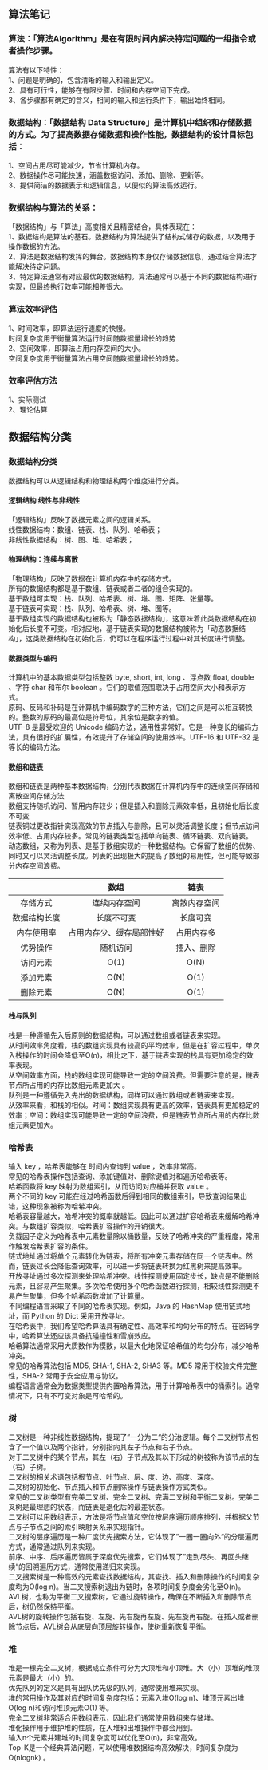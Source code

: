 ## 算法笔记
### 算法：「算法Algorithm」是在有限时间内解决特定问题的一组指令或者操作步骤。<br/>
算法有以下特性：<br/>
1、问题是明确的，包含清晰的输入和输出定义。<br/>
2、具有可行性，能够在有限步骤、时间和内存空间下完成。<br/>
3、各步骤都有确定的含义，相同的输入和运行条件下，输出始终相同。<br/>

### 数据结构：「数据结构 Data Structure」是计算机中组织和存储数据的方式。为了提高数据存储数据和操作性能，数据结构的设计目标包括：<br/>
1、空间占用尽可能减少，节省计算机内存。<br/>
2、数据操作尽可能快速，涵盖数据访问、添加、删除、更新等。<br/>
3、提供简洁的数据表示和逻辑信息，以便似的算法高效运行。<br/>

### 数据结构与算法的关系：<br/>
「数据结构」与「算法」高度相关且精密结合，具体表现在：<br/>
1、数据结构是算法的基石。数据结构为算法提供了结构式储存的数据，以及用于操作数据的方法。<br/>
2、算法是数据结构发挥的舞台。数据结构本身仅存储数据信息，通过结合算法才能解决待定问题。<br/>
3、特定算法通常有对应最优的数据结构。算法通常可以基于不同的数据结构进行实现，但最终执行效率可能相差很大。<br/>

### 算法效率评估
1、时间效率，即算法运行速度的快慢。<br/>
     时间复杂度用于衡量算法运行时间随数据量增长的趋势  <br/>
2、空间效率，即算法占用内存空间的大小。<br/>
     空间复杂度用于衡量算法占用空间随数据量增长的趋势。<br/>
### 效率评估方法
1、实际测试 <br/>
2、理论估算 <br/>
## 数据结构分类
### 数据结构分类
数据结构可以从逻辑结构和物理结构两个维度进行分类。<br/>
#### 逻辑结构 线性与非线性
「逻辑结构」反映了数据元素之间的逻辑关系。<br/>
 线性数据结构：数组、链表、栈、队列、哈希表；<br/>
 非线性数据结构：树、图、堆、哈希表；<br/>
#### 物理结构：连续与离散
「物理结构」反映了数据在计算机内存中的存储方式。<br/>
 所有的数据结构都是基于数组、链表或者二者的组合实现的。<br/>
 基于数组可实现：栈、队列、哈希表、树、堆、图、矩阵、张量等。 <br/>
 基于链表可实现：栈、队列、哈希表、树、堆、图等。<br/>
基于数组实现的数据结构也被称为「静态数据结构」，这意味着此类数据结构在初始化后长度不可变。相对应地，基于链表实现的数据结构被称为「动态数据结构」，这类数据结构在初始化后，仍可以在程序运行过程中对其长度进行调整。<br/>
#### 数据类型与编码
计算机中的基本数据类型包括整数 byte, short, int, long 、浮点数 float, double 、字符 char 和布尔 boolean 。它们的取值范围取决于占用空间大小和表示方式。<br/>
原码、反码和补码是在计算机中编码数字的三种方法，它们之间是可以相互转换的。整数的原码的最高位是符号位，其余位是数字的值。<br/>
UTF-8 是最受欢迎的 Unicode 编码方法，通用性非常好。它是一种变长的编码方法，具有很好的扩展性，有效提升了存储空间的使用效率。UTF-16 和 UTF-32 是等长的编码方法。<br/>

#### 数组和链表
数组和链表是两种基本数据结构，分别代表数据在计算机内存中的连续空间存储和离散空间存储方法<br/>
数组支持随机访问、暂用内存较少；但是插入和删除元素效率低，且初始化后长度不可变<br/>
链表铜过更改指针实现高效的节点插入与删除，且可以灵活调整长度；但节点访问效率低、占用内存较多。常见的链表类型包括单向链表、循环链表、双向链表。
动态数组，又称为列表、是基于数组实现的一种数据结构。它保留了数组的优势、同时又可以灵活调整长度。列表的出现极大的提高了数组的易用性，但可能导致部分内存空间浪费。

|    | 数组 | 链表   |
|:--------:|:--------:| :-------------:|
| 存储方式|连续内存空间|离散内存空间 |
| 数据结构长度 | 长度不可变 |长度可变 |
| 内存使用率	| 占用内存少、缓存局部性好 |占用内存多 |
| 优势操作 | 随机访问 |插入、删除 |
| 访问元素 | O(1) |O(N)  |
| 添加元素 | O(N)  |O(1)  |
| 删除元素 | O(N)  |O(1)  |

#### 栈与队列
栈是一种遵循先入后原则的数据结构，可以通过数组或者链表来实现。
 <br/>
从时间效率角度看，栈的数组实现具有较高的平均效率，但是在扩容过程中，单次入栈操作的时间会降低至O(n)，相比之下，基于链表实现的栈具有更加稳定的效率表现。<br/>
从空间效率方面，栈的数组实现可能导致一定的空间浪费。但需要注意的是，链表节点所占用的内存比数组元素更加大 。<br/>
队列是一种遵循先入先出的数据结构，同样可以通过数组或者链表来实现。<br/>
从效率来看，和栈的相似。时间：数组实现具有更高的效率，链表具有更加稳定的效率；空间：数组实现可能导致一定的空间浪费，但是链表节点所占用的内存比数组元素更加大。<br/>

### 哈希表
输入 key ，哈希表能够在  时间内查询到 value ，效率非常高。<br/>
常见的哈希表操作包括查询、添加键值对、删除键值对和遍历哈希表等。<br/>
哈希函数将 key 映射为数组索引，从而访问对应桶并获取 value 。<br/>
两个不同的 key 可能在经过哈希函数后得到相同的数组索引，导致查询结果出错，这种现象被称为哈希冲突。<br/>
哈希表容量越大，哈希冲突的概率就越低。因此可以通过扩容哈希表来缓解哈希冲突。与数组扩容类似，哈希表扩容操作的开销很大。<br/>
负载因子定义为哈希表中元素数量除以桶数量，反映了哈希冲突的严重程度，常用作触发哈希表扩容的条件。<br/>
链式地址通过将单个元素转化为链表，将所有冲突元素存储在同一个链表中。然而，链表过长会降低查询效率，可以进一步将链表转换为红黑树来提高效率。<br/>
开放寻址通过多次探测来处理哈希冲突。线性探测使用固定步长，缺点是不能删除元素，且容易产生聚集。多次哈希使用多个哈希函数进行探测，相较线性探测更不易产生聚集，但多个哈希函数增加了计算量。<br/>
不同编程语言采取了不同的哈希表实现。例如，Java 的 HashMap 使用链式地址，而 Python 的 Dict 采用开放寻址。<br/>
在哈希表中，我们希望哈希算法具有确定性、高效率和均匀分布的特点。在密码学中，哈希算法还应该具备抗碰撞性和雪崩效应。<br/>
哈希算法通常采用大质数作为模数，以最大化地保证哈希值的均匀分布，减少哈希冲突。<br/>
常见的哈希算法包括 MD5, SHA-1, SHA-2, SHA3 等。MD5 常用于校验文件完整性，SHA-2 常用于安全应用与协议。<br/>
编程语言通常会为数据类型提供内置哈希算法，用于计算哈希表中的桶索引。通常情况下，只有不可变对象是可哈希的。<br/>

### 树
二叉树是一种非线性数据结构，提现了”一分为二“的分治逻辑。每个二叉树节点包含了一个值以及两个指针，分别指向其左子节点和右子节点。<br/>
对于二叉树中的某个节点，其左（右）子节点及其以下形成的树被称为该节点的左（右）子树。<br/>
二叉树的相关术语包括根节点、叶节点、层、度、边、高度、深度。<br/>
二叉树的初始化、节点插入和节点删除操作与链表操作方式类似。<br/>
常见的二叉树类型有完美二叉树、完全二叉树、完满二叉树和平衡二叉树。完美二叉树是最理想的状态，而链表是退化后的最差状态。<br/>
二叉树可以用数组表示，方法是将节点值和空位按层序遍历顺序排列，并根据父节点与子节点之间的索引映射关系来实现指针。<br/>
二叉树的层序遍历是一种广度优先搜索方法，它体现了”一圈一圈向外“的分层遍历方式，通常通过队列来实现。<br/>
前序、中序、后序遍历皆属于深度优先搜索，它们体现了”走到尽头、再回头继续“的回溯遍历方式，通常使用递归来实现。<br/>
二叉搜索树是一种高效的元素查找数据结构，其查找、插入和删除操作的时间复杂度均为O(log n)。当二叉搜索树退出为链时，各项时间复杂度会劣化至O(n)。<br/>
AVL树，也称为平衡二叉搜索树，它通过旋转操作，确保在不断插入和删除节点后，树仍然保持平衡。<br/>
AVL树的旋转操作包括右旋、左旋、先右旋再左旋、先左旋再右旋。在插入或者删除节点后，AVL树会从底层向顶层旋转操作，使树重新恢复平衡。<br/>

### 堆
堆是一棵完全二叉树，根据成立条件可分为大顶堆和小顶堆。大（小）顶堆的堆顶元素是最大（小）的。<br/>
优先队列的定义是具有出队优先级的队列，通常使用堆来实现。<br/>
堆的常用操作及其对应的时间复杂度包括：元素入堆O(log n)、堆顶元素出堆O(log n)和访问堆顶元素O(1)  等。<br/>
完全二叉树非常适合用数组表示，因此我们通常使用数组来存储堆。<br/>
堆化操作用于维护堆的性质，在入堆和出堆操作中都会用到。<br/>
输入n个元素并建堆的时间复杂度可以优化至O(n)，非常高效。<br/>
Top-K是一个经典算法问题，可以使用堆数据结构高效解决，时间复杂度为O(nlognk) 。<br/>

